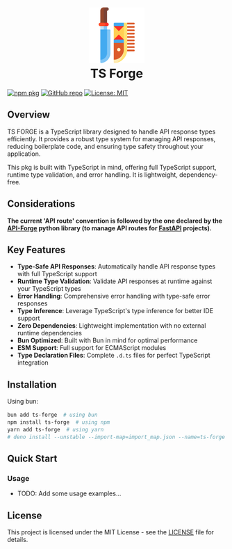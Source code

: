 <h1 align="center">
   <img src="./resources/img/knife-sheath.png" alt="TS Forge Icon" width="128" height="128" description="A Knife Sheath that represents how this pkg is a 'tool' for handling API responses and generating TS types"> 
   <div align="center">TS Forge</div>
</h1>


[![npm pkg](https://badge.fury.io/js/ts-forge.svg)](https://badge.fury.io/js/ts-forge)
[![GitHub repo](https://img.shields.io/badge/GitHub-ts--forge-blue)](https://github.com/Yrrrrrf/ts-forge)
[![License: MIT](https://img.shields.io/badge/License-MIT-yellow.svg)](https://choosealicense.com/licenses/mit/)

## Overview

TS FORGE is a TypeScript library designed to handle API response types efficiently. It provides a robust type system for managing API responses, reducing boilerplate code, and ensuring type safety throughout your application.

This pkg is built with TypeScript in mind, offering full TypeScript support, runtime type validation, and error handling. It is lightweight, dependency-free.


## Considerations

**The current 'API route' convention is followed by the one declared by the [API-Forge](https://pypi.org/project/api-forge/) python library (to manage API routes for [FastAPI](https://fastapi.tiangolo.com/) projects).**

## Key Features

- **Type-Safe API Responses**: Automatically handle API response types with full TypeScript support
- **Runtime Type Validation**: Validate API responses at runtime against your TypeScript types
- **Error Handling**: Comprehensive error handling with type-safe error responses
- **Type Inference**: Leverage TypeScript's type inference for better IDE support
- **Zero Dependencies**: Lightweight implementation with no external runtime dependencies
- **Bun Optimized**: Built with Bun in mind for optimal performance
- **ESM Support**: Full support for ECMAScript modules
- **Type Declaration Files**: Complete `.d.ts` files for perfect TypeScript integration

## Installation

Using bun:
```bash
bun add ts-forge  # using bun
npm install ts-forge  # using npm
yarn add ts-forge  # using yarn
# deno install --unstable --import-map=import_map.json --name=ts-forge https://deno.land/x/ts-forge/mod.ts  # using deno
```

<!--
todo: Add 'deno 2.0' support
todo: Add 'deno 2.0' support
todo: Add 'deno 2.0' support
-->

## Quick Start

### Usage
- TODO: Add some usage examples...
<!-- 
todo: Add some usage examples... 
todo: Add some usage examples... 
todo: Add some usage examples... 
-->

<!-- 
### API 
-->

<!-- 
## Contributing

We welcome contributions! Please feel free to submit a Pull Request. For major changes, please open an issue first to discuss what you would like to change.

1. Fork the repository
2. Create your feature branch (`git checkout -b feature/amazing-feature`)
3. Commit your changes (`git commit -m 'Add some amazing feature'`)
4. Push to the branch (`git push origin feature/amazing-feature`)
5. Open a Pull Request
-->

## License

This project is licensed under the MIT License - see the [LICENSE](LICENSE) file for details.
